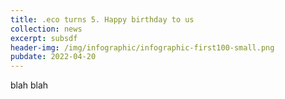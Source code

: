 ```yaml
---
title: .eco turns 5. Happy birthday to us
collection: news
excerpt: subsdf
header-img: /img/infographic/infographic-first100-small.png
pubdate: 2022-04-20
---
```


blah blah